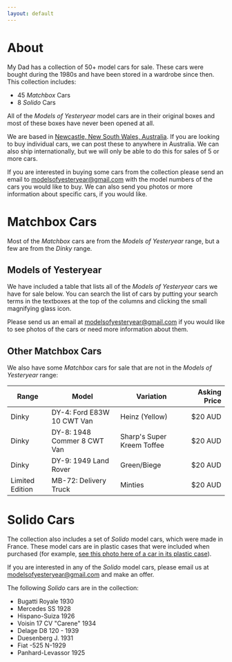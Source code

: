 ```yaml
---
layout: default
---
```


# [](#about)About

My Dad has a collection of 50+ model cars for sale.
These cars were bought during the 1980s and have been stored in a wardrobe since then.
This collection includes:

- 45 *Matchbox* Cars
- 8 *Solido* Cars

All of the *Models of Yesteryear* model cars are in their original boxes and most of these boxes have never been opened at all.

We are based in [Newcastle, New South Wales, Australia](https://www.google.com.au/maps/place/Newcastle+NSW/@-32.9765848,151.5496153,11z/data=!3m1!4b1!4m5!3m4!1s0x6b733e1371c702e5:0x4017d681632a8a0!8m2!3d-32.9282712!4d151.7816802?dcr=0). 
If you are looking to buy individual cars, we can post these to anywhere in Australia.
We can also ship internationally, but we will only be able to do this for sales of 5 or more cars.

If you are interested in buying some cars from the collection please send an email to [modelsofyesteryear@gmail.com](mailto:modelsofyesteryear@gmail.com) with the model numbers of the cars you would like to buy.
We can also send you photos or more information about specific cars, if you would like.

# [](#matchbox-cars)Matchbox Cars

 Most of the *Matchbox* cars are from the *Models of Yesteryear* range, but a few are from the *Dinky* range.

## [](#models-of-yesteryear)Models of Yesteryear

We have included a table that lists all of the *Models of Yesteryear* cars we have for sale below.
You can search the list of cars by putting your search terms in the textboxes at the top of the columns and clicking the small magnifying glass icon.

Please send us an email at [modelsofyesteryear@gmail.com](mailto:modelsofyesteryear@gmail.com) if you would like to see photos of the cars or need more information about them.

<div id="jsGrid"></div>

## [](#other-matchbox-cars)Other Matchbox Cars

We also have some *Matchbox* cars for sale that are not in the *Models of Yesteryear* range:


| Range           | Model                       | Variation                        | Asking Price  |
|-----------------|-----------------------------|----------------------------------|--------------:|
| Dinky           | DY-4: Ford E83W 10 CWT Van  | Heinz (Yellow)                   | $20 AUD       |
| Dinky           | DY-8: 1948 Commer 8 CWT Van | Sharp's Super Kreem Toffee       | $20 AUD       |
| Dinky           | DY-9: 1949 Land Rover       | Green/Biege                      | $20 AUD       |
| Limited Edition | MB-72: Delivery Truck       | Minties                          | $20 AUD       |


# [](#solido-cars)Solido Cars

The collection also includes a set of *Solido* model cars, which were made in France. 
These model cars are in plastic cases that were included when purchased (for example, [see this photo here of a car in its plastic case](solido_car.jpg)).

If you are interested in any of the *Solido* model cars, please email us at [modelsofyesteryear@gmail.com](mailto:modelsofyesteryear@gmail.com) and make an offer.

The following *Solido* cars are in the collection: 

- Bugatti Royale 1930
- Mercedes SS 1928
- Hispano-Suiza 1926
- Voisin 17 CV "Carene" 1934
- Delage D8 120 - 1939
- Duesenberg J. 1931
- Fiat -525 N-1929
- Panhard-Levassor 1925
